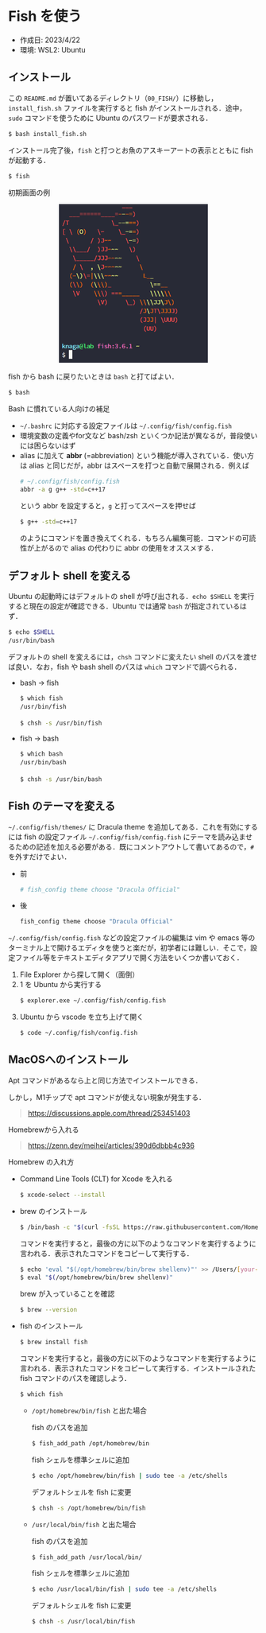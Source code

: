 # Fish を使う

- 作成日: 2023/4/22
- 環境: WSL2: Ubuntu

## インストール

この `README.md` が置いてあるディレクトリ（`00_FISH/`）に移動し，`install_fish.sh` ファイルを実行すると fish がインストールされる．途中，`sudo` コマンドを使うために Ubuntu のパスワードが要求される．

```sh
$ bash install_fish.sh
```

インストール完了後，`fish` と打つとお魚のアスキーアートの表示とともに fish が起動する．

```sh
$ fish
```

初期画面の例

<center><img src="figure/fish_opening.png" width="300px"></center>

fish から bash に戻りたいときは `bash` と打てばよい．

```sh
$ bash
```

Bash に慣れている人向けの補足
- `~/.bashrc` に対応する設定ファイルは `~/.config/fish/config.fish`
- 環境変数の定義やfor文など bash/zsh といくつか記法が異なるが，普段使いには困らないはず
- alias に加えて **abbr** (=abbreviation) という機能が導入されている．使い方は alias と同じだが，abbr はスペースを打つと自動で展開される．例えば
	```sh
	# ~/.config/fish/config.fish
	abbr -a g g++ -std=c++17
	```
  という abbr を設定すると，`g` と打ってスペースを押せば
	```sh
	$ g++ -std=c++17
	```
  のようにコマンドを置き換えてくれる．もちろん編集可能．コマンドの可読性が上がるので alias の代わりに abbr の使用をオススメする．



## デフォルト shell を変える

Ubuntu の起動時にはデフォルトの shell が呼び出される．`echo $SHELL` を実行すると現在の設定が確認できる．Ubuntu では通常 `bash` が指定されているはず．

```sh
$ echo $SHELL
/usr/bin/bash
```

デフォルトの shell を変えるには，`chsh` コマンドに変えたい shell のパスを渡せば良い．なお，fish や bash shell のパスは `which` コマンドで調べられる．

- bash -> fish

	```sh
	$ which fish
	/usr/bin/fish

	$ chsh -s /usr/bin/fish
	```

- fish -> bash

	```sh
	$ which bash
	/usr/bin/bash

	$ chsh -s /usr/bin/bash
	```


## Fish のテーマを変える

`~/.config/fish/themes/` に Dracula theme を追加してある．これを有効にするには fish の設定ファイル `~/.config/fish/config.fish` にテーマを読み込ませるための記述を加える必要がある．既にコメントアウトして書いてあるので，`#` を外すだけでよい．

- 前

	```sh
	# fish_config theme choose "Dracula Official"
	```
- 後
	```sh
	fish_config theme choose "Dracula Official"
	```

`~/.config/fish/config.fish` などの設定ファイルの編集は vim や emacs 等のターミナル上で開けるエディタを使うと楽だが，初学者には難しい．そこで，設定ファイル等をテキストエディタアプリで開く方法をいくつか書いておく．

1. File Explorer から探して開く（面倒）
2. 1 を Ubuntu から実行する
	```sh
	$ explorer.exe ~/.config/fish/config.fish
	```
3. Ubuntu から vscode を立ち上げて開く
	```sh
	$ code ~/.config/fish/config.fish
	```


## MacOSへのインストール

Apt コマンドがあるなら上と同じ方法でインストールできる．

しかし，M1チップで apt コマンドが使えない現象が発生する．
> https://discussions.apple.com/thread/253451403

Homebrewから入れる
> https://zenn.dev/meihei/articles/390d6dbbb4c936

Homebrew の入れ方

- Command Line Tools (CLT) for Xcode を入れる

	```sh
	$ xcode-select --install
	```

- brew のインストール

	```sh
	$ /bin/bash -c "$(curl -fsSL https://raw.githubusercontent.com/Homebrew/install/HEAD/install.sh)"
	```

	コマンドを実行すると，最後の方に以下のようなコマンドを実行するように言われる．表示されたコマンドをコピーして実行する．

	```sh
	$ echo 'eval "$(/opt/homebrew/bin/brew shellenv)"' >> /Users/[your-user-name]/.zprofile
	$ eval "$(/opt/homebrew/bin/brew shellenv)"
	```

	brew が入っていることを確認

	```sh
	$ brew --version
	```

- fish のインストール

	```sh
	$ brew install fish
	```

	コマンドを実行すると，最後の方に以下のようなコマンドを実行するように言われる．表示されたコマンドをコピーして実行する．インストールされた fish コマンドのパスを確認しよう．

	```sh
	$ which fish
	```

	- `/opt/homebrew/bin/fish` と出た場合
		
		fish のパスを追加

		```sh
		$ fish_add_path /opt/homebrew/bin
		```

		fish シェルを標準シェルに追加

		```sh
		$ echo /opt/homebrew/bin/fish | sudo tee -a /etc/shells
		```

		デフォルトシェルを fish に変更
		
		```sh
		$ chsh -s /opt/homebrew/bin/fish
		```

	- `/usr/local/bin/fish` と出た場合

		fish のパスを追加

		```sh
		$ fish_add_path /usr/local/bin/
		```

		fish シェルを標準シェルに追加

		```sh
		$ echo /usr/local/bin/fish | sudo tee -a /etc/shells
		```

		デフォルトシェルを fish に変更
		
		```sh
		$ chsh -s /usr/local/bin/fish
		```

